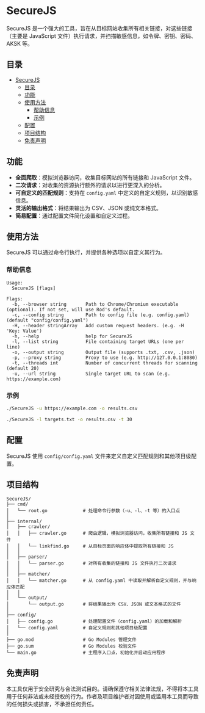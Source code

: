 # SecureJS

SecureJS 是一个强大的工具，旨在从目标网站收集所有相关链接，对这些链接（主要是 JavaScript 文件）执行请求，并扫描敏感信息，如令牌、密钥、密码、AKSK 等。

## 目录

- [SecureJS](#securejs)
  - [目录](#目录)
  - [功能](#功能)
  - [使用方法](#使用方法)
    - [帮助信息](#帮助信息)
    - [示例](#示例)
  - [配置](#配置)
  - [项目结构](#项目结构)
  - [免责声明](#免责声明)

## 功能

- **全面爬取**：模拟浏览器访问，收集目标网站的所有链接和 JavaScript 文件。
- **二次请求**：对收集的资源执行额外的请求以进行更深入的分析。
- **可自定义的匹配规则**：支持在 `config.yaml` 中定义的自定义规则，以识别敏感信息。
- **灵活的输出格式**：将结果输出为 CSV、JSON 或纯文本格式。
- **简易配置**：通过配置文件简化设置和自定义过程。

## 使用方法

SecureJS 可以通过命令行执行，并提供各种选项以自定义其行为。

### 帮助信息

```
Usage:
  SecureJS [flags]

Flags:
  -b, --browser string       Path to Chrome/Chromium executable (optional). If not set, will use Rod's default.
  -c, --config string        Path to config file (e.g. config.yaml) (default "config/config.yaml")
  -H, --header stringArray   Add custom request headers. (e.g. -H 'Key: Value')
  -h, --help                 help for SecureJS
  -l, --list string          File containing target URLs (one per line)
  -o, --output string        Output file (supports .txt, .csv, .json)
  -p, --proxy string         Proxy to use (e.g. http://127.0.0.1:8080)
  -t, --threads int          Number of concurrent threads for scanning (default 20)
  -u, --url string           Single target URL to scan (e.g. https://example.com)
```

### 示例

```bash
./SecureJS -u https://example.com -o results.csv
```

```bash
./SecureJS -l targets.txt -o results.csv -t 30
```

## 配置

SecureJS 使用 `config/config.yaml` 文件来定义自定义匹配规则和其他项目级配置。

## 项目结构

```
SecureJS/
├── cmd/
│   └── root.go             # 处理命令行参数（-u、-l、-t 等）的入口点
│
├── internal/
│   ├── crawler/
│   │   ├── crawler.go      # 爬虫逻辑，模拟浏览器访问，收集所有链接和 JS 文件
│   │   └── linkfind.go     # 从目标页面的响应体中提取所有链接和 JS
│   │
│   ├── parser/
│   │   └── parser.go       # 对所有收集的链接和 JS 文件执行二次请求
│   │
│   ├── matcher/
│   │   └── matcher.go      # 从 config.yaml 中读取并解析自定义规则，并与响应体匹配
│   │
│   └── output/
│       └── output.go       # 将结果输出为 CSV、JSON 或文本格式的文件
│
├── config/
│   ├── config.go           # 处理配置文件（config.yaml）的加载和解析
│   └── config.yaml         # 自定义规则和其他项目级配置
│
├── go.mod                  # Go Modules 管理文件
├── go.sum                  # Go Modules 校验文件
└── main.go                 # 主程序入口点，初始化并启动应用程序
```

## 免责声明

本工具仅用于安全研究与合法测试目的。请确保遵守相关法律法规，不得将本工具用于任何非法或未经授权的行为。作者及项目维护者对因使用或滥用本工具而导致的任何损失或损害，不承担任何责任。